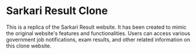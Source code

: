 # Sarkari Result Clone
This is a replica of the Sarkari Result website. It has been created to mimic the original website's features and functionalities. Users can access various government job notifications, exam results, and other related information on this clone website.
